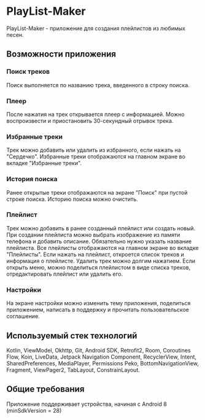 # PlayList-Maker
PlayList-Maker - приложение для создания плейлистов из любимых песен.

## Возможности приложения

### Поиск треков
Поиск выполняется по названию трека, введенного в строку поиска.
### Плеер
После нажатия на трек открывается плеер с информацией. Можно воспроизвести и приостановить 30-секундный отрывок трека.
### Избранные треки
Трек можно добавить или удалить из избранного, если нажать на "Сердечко". Избранные треки отображаются на главном экране во вкладке "Избранные треки".
### История поиска
Ранее открытые треки отображаются на экране "Поиск" при пустой строке поиска. Историю поиска можно очистить.
### Плейлист
Трек можно добавить в ранее созданный плейлист или создать новый.
При создании плейлиста можно выбрать изображение из памяти телефона и добавить описание. Обязательно нужно указать название плейлиста.
Все плейлисты отображаются на главном экране во вкладке "Плейлисты".
Если нажать на плейлист, откроется список треков и информация о плейлисте.
Удалить трек можно долгим нажатием.
Если открыть меню, можно поделиться плейлистом в виде списка треков, отредактировать плейлист или удалить его.
### Настройки
На экране настройки можно изменить тему приложения, поделиться приложением, написать в поддержку и прочитать пользовательское соглашение.

## Используемый стек технологий
Kotlin, ViewModel, Okhttp, Git, Android SDK, Retrofit2, Room, Coroutines Flow, Koin, LiveData, Jetpack Navigation Component, RecyclerView, Intent, SharedPreferences, MediaPlayer, Permissions Peko, BottomNavigationView, Fragment, ViewPager2, TabLayout, ConstrainLayout.

## Общие требования
Приложение поддерживает устройства, начиная с Android 8 (minSdkVersion = 28)
